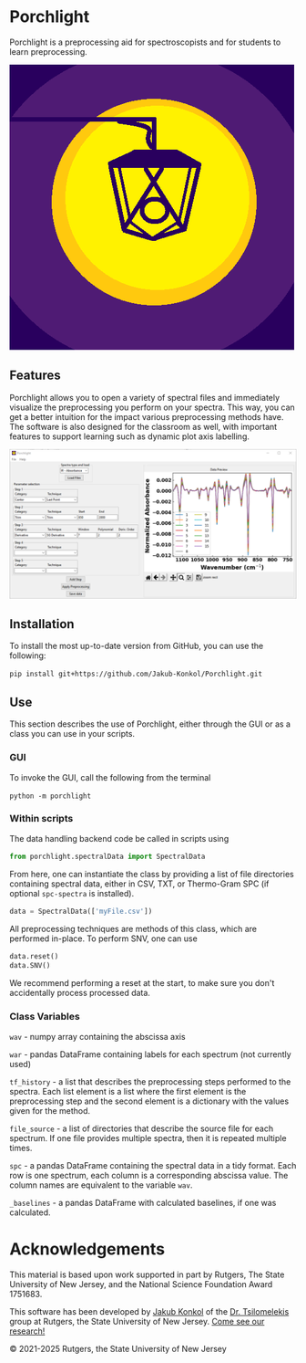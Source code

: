 # Porchlight

Porchlight is a preprocessing aid for spectroscopists and for students to learn preprocessing.

![Porchlight Logo](/repo-resources/porchlight.png)


## Features

Porchlight allows you to open a variety of spectral files and immediately visualize the preprocessing you perform on your spectra.
This way, you can get a better intuition for the impact various preprocessing methods have.
The software is also designed for the classroom as well, with important features to support learning such as dynamic plot axis labelling.

![GUI in use](/repo-resources/gui.PNG)

## Installation
<!---
Porchlight can be installed using

`pip install porchlight`

If you would like to include optional packages for specific filetypes, use the following:

`pip install porchlight[SPC

someone sniped the package name porchlight from me on the pipy index

--->
To install the most up-to-date version from GitHub, you can use the following:

`pip install git+https://github.com/Jakub-Konkol/Porchlight.git`

## Use
This section describes the use of Porchlight, either through the GUI or as a class you can use in your scripts.

### GUI
To invoke the GUI, call the following from the terminal

`python -m porchlight`

### Within scripts

The data handling backend code be called in scripts using

```python
from porchlight.spectralData import SpectralData
```


From here, one can instantiate the class by providing a list of file directories containing spectral data, either in CSV, TXT, or Thermo-Gram SPC (if optional `spc-spectra` is installed).

```python
data = SpectralData(['myFile.csv'])
```

All preprocessing techniques are methods of this class, which are performed in-place. To perform SNV, one can use

```python
data.reset()
data.SNV()
```

We recommend performing a reset at the start, to make sure you don't accidentally process processed data.

### Class Variables

`wav` - numpy array containing the abscissa axis

`war` - pandas DataFrame containing labels for each spectrum (not currently used)

`tf_history` - a list that describes the preprocessing steps performed to the spectra. Each list element is a list where
the first element is the preprocessing step and the second element is a dictionary with the values given for the method.

`file_source` - a list of directories that describe the source file for each spectrum. If one file provides multiple
spectra, then it is repeated multiple times.

`spc` - a pandas DataFrame containing the spectral data in a tidy format. Each row is one spectrum, each column 
is a corresponding abscissa value. The column names are equivalent to the variable `wav`.

`_baselines` - a pandas DataFrame with calculated baselines, if one was calculated.

# Acknowledgements

This material is based upon work supported in part by Rutgers, The State University of New Jersey, and the National 
Science Foundation Award 1751683.

This software has been developed by [Jakub Konkol](https://jakubkonkol.com/) of the 
[Dr. Tsilomelekis](https://www.gtsilomelekis.com/) group at Rutgers, the State University of New Jersey. 
[Come see our research!](https://www.gtsilomelekis.com/)

:copyright: 2021-2025 Rutgers, the State University of New Jersey
